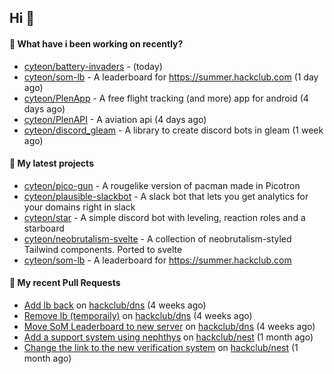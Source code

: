 ## Hi 👋

#### 👀 What have i been working on recently?

- [cyteon/battery-invaders](https://github.com/cyteon/battery-invaders) -  (today)
- [cyteon/som-lb](https://github.com/cyteon/som-lb) - A leaderboard for https://summer.hackclub.com (1 day ago)
- [cyteon/PlenApp](https://github.com/cyteon/PlenApp) - A free flight tracking (and more) app for android (4 days ago)
- [cyteon/PlenAPI](https://github.com/cyteon/PlenAPI) - A aviation api (4 days ago)
- [cyteon/discord_gleam](https://github.com/cyteon/discord_gleam) - A library to create discord bots in gleam (1 week ago)

#### 🌱 My latest projects

- [cyteon/pico-gun](https://github.com/cyteon/pico-gun) - A rougelike version of pacman made in Picotron
- [cyteon/plausible-slackbot](https://github.com/cyteon/plausible-slackbot) - A slack bot that lets you get analytics for your domains right in slack
- [cyteon/star](https://github.com/cyteon/star) - A simple discord bot with leveling, reaction roles and a starboard
- [cyteon/neobrutalism-svelte](https://github.com/cyteon/neobrutalism-svelte) - A collection of neobrutalism-styled Tailwind components. Ported to svelte
- [cyteon/som-lb](https://github.com/cyteon/som-lb) - A leaderboard for https://summer.hackclub.com

#### 🔨 My recent Pull Requests

- [Add lb back](https://github.com/hackclub/dns/pull/1910) on [hackclub/dns](https://github.com/hackclub/dns) (4 weeks ago)
- [Remove lb (temporaily)](https://github.com/hackclub/dns/pull/1909) on [hackclub/dns](https://github.com/hackclub/dns) (4 weeks ago)
- [Move SoM Leaderboard to new server](https://github.com/hackclub/dns/pull/1908) on [hackclub/dns](https://github.com/hackclub/dns) (4 weeks ago)
- [Add a support system using nephthys](https://github.com/hackclub/nest/pull/130) on [hackclub/nest](https://github.com/hackclub/nest) (1 month ago)
- [Change the link to the new verification system](https://github.com/hackclub/nest/pull/129) on [hackclub/nest](https://github.com/hackclub/nest) (1 month ago)

